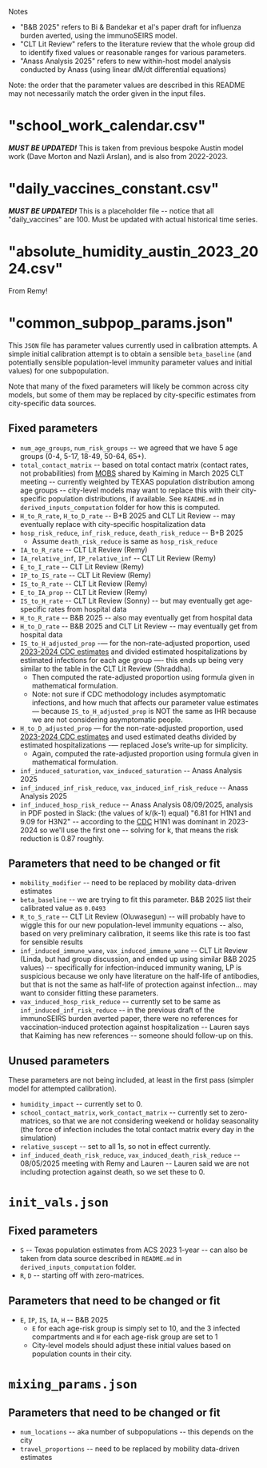 Notes
- "B&B 2025" refers to Bi & Bandekar et al's paper draft for influenza burden averted, using the immunoSEIRS model. 
- "CLT Lit Review" refers to the literature review that the whole group did to identify fixed values or reasonable ranges for various parameters.
- "Anass Analysis 2025" refers to new within-host model analysis conducted by Anass (using linear dM/dt differential equations)

Note: the order that the parameter values are described in this README may not necessarily match the order given in the input files.

# "school_work_calendar.csv"

***MUST BE UPDATED!*** This is taken from previous bespoke Austin model work (Dave Morton and Nazli Arslan), and is also from 2022-2023.

# "daily_vaccines_constant.csv"

***MUST BE UPDATED!*** This is a placeholder file -- notice that all "daily_vaccines" are 100. Must be updated with actual historical time series. 

# "absolute_humidity_austin_2023_2024.csv"

From Remy!

# "common_subpop_params.json"

This `JSON` file has parameter values currently used in calibration attempts. A simple initial calibration attempt is to obtain a sensible `beta_baseline` (and potentially sensible population-level immunity parameter values and initial values) for one subpopulation.

Note that many of the fixed parameters will likely be common across city models, but some of them may be replaced by city-specific estimates from city-specific data sources. 

## Fixed parameters 
- `num_age_groups`, `num_risk_groups` -- we agreed that we have 5 age groups (0-4, 5-17, 18-49, 50-64, 65+).
- `total_contact_matrix` -- based on total contact matrix (contact rates, not probabilities) from [MOBS](https://github.com/mobs-lab/mixing-patterns) shared by Kaiming in March 2025 CLT meeting -- currently weighted by TEXAS population distribution among age groups -- city-level models may want to replace this with their city-specific population distributions, if available. See `README.md` in `derived_inputs_computation` folder for how this is computed. 
- `H_to_R_rate`, `H_to_D_rate` -- B+B 2025 and CLT Lit Review -- may eventually replace with city-specific hospitalization data
- `hosp_risk_reduce`, `inf_risk_reduce`, `death_risk_reduce` -- B+B 2025 
    - Assume `death_risk_reduce` is same as `hosp_risk_reduce`
- `IA_to_R_rate` -- CLT Lit Review (Remy)
- `IA_relative_inf`, `IP_relative_inf` -- CLT Lit Review (Remy)
- `E_to_I_rate` -- CLT Lit Review (Remy)
- `IP_to_IS_rate` -- CLT Lit Review (Remy)
- `IS_to_R_rate` -- CLT Lit Review (Remy)
- `E_to_IA_prop` -- CLT Lit Review (Remy)
- `IS_to_H_rate` -- CLT Lit Review (Sonny) -- but may eventually get age-specific rates from hospital data
- `H_to_R_rate` -- B&B 2025 -- also may eventually get from hospital data
- `H_to_D_rate` -- B&B 2025 and CLT Lit Review -- may eventually get from hospital data
- `IS_to_H_adjusted_prop` -— for the non-rate-adjusted proportion, used [2023-2024 CDC estimates](https://www.cdc.gov/flu-burden/php/data-vis/2023-2024.html#:~:text=The%20overall%20burden%20of%20influenza,and%2028%2C000%20flu%2Drelated%20deaths) and divided estimated hospitalizations by estimated infections for each age group —- this ends up being very similar to the table in the CLT Lit Review (Shraddha).
    - Then computed the rate-adjusted proportion using formula given in mathematical formulation.
    - Note: not sure if CDC methodology includes asymptomatic infections, and how much that affects our parameter value estimates — because `IS_to_H_adjusted_prop` is NOT the same as IHR because we are not considering asymptomatic people.
- `H_to_D_adjusted_prop` — for the non-rate-adjusted proportion, used [2023-2024 CDC estimates](https://www.cdc.gov/flu-burden/php/data-vis/2023-2024.html#:~:text=The%20overall%20burden%20of%20influenza,and%2028%2C000%20flu%2Drelated%20deaths) and used estimated deaths divided by estimated hospitalizations -— replaced Jose’s write-up for simplicity.
    - Again, computed the rate-adjusted proportion using formula given in mathematical formulation.
- `inf_induced_saturation`, `vax_induced_saturation` -- Anass Analysis 2025
- `inf_induced_inf_risk_reduce`, `vax_induced_inf_risk_reduce` -- Anass Analysis 2025
- `inf_induced_hosp_risk_reduce` -- Anass Analysis 08/09/2025, analysis in PDF posted in Slack: (the values of k/(k-1) equal) "6.81 for H1N1 and 9.09 for H3N2" -- according to the [CDC](https://www.cdc.gov/flu/whats-new/flu-summary-2023-2024.html) H1N1 was dominant in 2023-2024 so we'll use the first one -- solving for k, that means the risk reduction is 0.87 roughly.

## Parameters that need to be changed or fit
- `mobility_modifier` -- need to be replaced by mobility data-driven estimates
- `beta_baseline` -- we are trying to fit this parameter. B&B 2025 list their calibrated value as `0.0493`
- `R_to_S_rate` -- CLT Lit Review (Oluwasegun) -- will probably have to wiggle this for our new population-level immunity equations -- also, based on very preliminary calibration, it seems like this rate is too fast for sensible results
- `inf_induced_immune_wane`, `vax_induced_immune_wane` -- CLT Lit Review (Linda, but had group discussion, and ended up using similar B&B 2025 values) -- specifically for infection-induced immunity waning, LP is suspicious because we only have literature on the half-life of antibodies, but that is not the same as half-life of protection against infection... may want to consider fitting these parameters.
- `vax_induced_hosp_risk_reduce` -- currently set to be same as `inf_induced_inf_risk_reduce` -- in the previous draft of the immunoSEIRS burden averted paper, there were no references for vaccination-induced protection against hospitalization -- Lauren says that Kaiming has new references -- someone should follow-up on this.

## Unused parameters
These parameters are not being included, at least in the first pass (simpler model for attempted calibration).
- `humidity_impact` -- currently set to 0.
- `school_contact_matrix`, `work_contact_matrix` -- currently set to zero-matrices, so that we are not considering weekend or holiday seasonality (the force of infection includes the total contact matrix every day in the simulation)
- `relative_suscept` -- set to all 1s, so not in effect currently.
- `inf_induced_death_risk_reduce`, `vax_induced_death_risk_reduce` -- 08/05/2025 meeting with Remy and Lauren -- Lauren said we are not including protection against death, so we set these to 0.

# `init_vals.json`

## Fixed parameters
- `S` -- Texas population estimates from ACS 2023 1-year -- can also be taken from data source described in `README.md` in `derived_inputs_computation` folder.
- `R`, `D` -- starting off with zero-matrices.

## Parameters that need to be changed or fit
- `E`, `IP`, `IS`, `IA`, `H` -- B&B 2025
	- `E` for each age-risk group is simply set to 10, and the 3 infected compartments and `H` for each age-risk group are set to 1
	- City-level models should adjust these initial values based on population counts in their city.

# `mixing_params.json`

## Parameters that need to be changed or fit
- `num_locations` -- aka number of subpopulations -- this depends on the city
- `travel_proportions` -- need to be replaced by mobility data-driven estimates